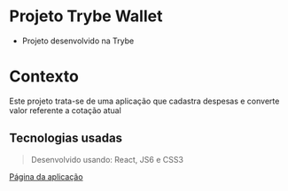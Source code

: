 # Projeto Trybe Wallet

- Projeto desenvolvido na Trybe

#  Contexto
Este projeto trata-se de uma aplicação que cadastra despesas e converte valor referente a cotação atual

##  Tecnologias usadas

> Desenvolvido usando: React, JS6 e CSS3

[Página da aplicação]()
